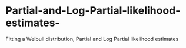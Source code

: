 # Partial-and-Log-Partial-likelihood-estimates-
Fitting a Weibull distribution, Partial and Log Partial  likelihood estimates 
